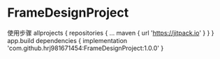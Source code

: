 # FrameDesignProject
使用步骤
	allprojects {
		repositories {
			...
			maven { url 'https://jitpack.io' }
		}
	}
app.build
dependencies {
	implementation 'com.github.hrj981671454:FrameDesignProject:1.0.0'
}